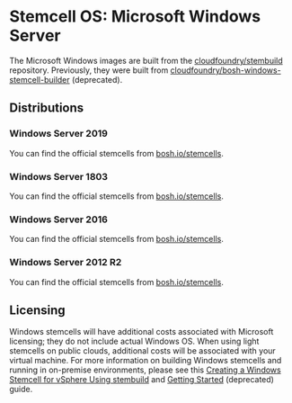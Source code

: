 # Stemcell OS: Microsoft Windows Server

The Microsoft Windows images are built from the [cloudfoundry/stembuild](https://github.com/cloudfoundry/stembuild) repository. Previously, they were built from [cloudfoundry/bosh-windows-stemcell-builder](https://github.com/cloudfoundry/bosh-windows-stemcell-builder) (deprecated).

## Distributions

### Windows Server 2019

You can find the official stemcells from [bosh.io/stemcells](https://bosh.io/stemcells#windows2019).

### Windows Server 1803

You can find the official stemcells from [bosh.io/stemcells](https://bosh.io/stemcells#windows1803).

### Windows Server 2016

You can find the official stemcells from [bosh.io/stemcells](https://bosh.io/stemcells#windows2016).

### Windows Server 2012 R2

You can find the official stemcells from [bosh.io/stemcells](https://bosh.io/stemcells#windows2012R2).

## Licensing

Windows stemcells will have additional costs associated with Microsoft licensing; they do not include actual Windows OS. When using light stemcells on public clouds, additional costs will be associated with your virtual machine. For more information on building Windows stemcells and running in on-premise environments, please see this [Creating a Windows Stemcell for vSphere Using stembuild](./windows-stemcell-create.md) and [Getting Started](https://github.com/cloudfoundry-incubator/bosh-windows-stemcell-builder/wiki/BOSH-Windows-Getting-Started-Guide) (deprecated) guide.
